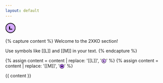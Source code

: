 ```yaml
---
layout: default
---
```


<img src="../assets/images/2xko_L.png">

{% capture content %}
Welcome to the 2XKO section!

Use symbols like [[L]] and [[M]] in your text.
{% endcapture %}

{% assign content = content | replace: '[[L]]', '<img src="../assets/images/2xko_L.png" alt="L" style="height:1em;vertical-align:middle;">' %}
{% assign content = content | replace: '[[M]]', '<img src="../assets/images/2xko_M.png" alt="M" style="height:1em;vertical-align:middle;">' %}

{{ content }}
